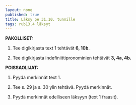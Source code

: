 ```yaml
---
layout: none
published: true
title: Läksy pe 31.10. tunnille
tags: rub13.4 läksyt
---
```

**PAKOLLISET:**

1. Tee digikirjasta text 1 tehtävät **6, 10b**. 

2. Tee digikirjasta indefiniittipronominien tehtävät **3, 4a, 4b.**

**POISSAOLIJAT:**

1. Pyydä merkinnät text 1.

2. Tee s. 29 ja s. 30 ylin tehtävä. Pyydä merkinnät.

3. Pyydä merkinnät edelliseen läksyyn (text 1 fraasit).
